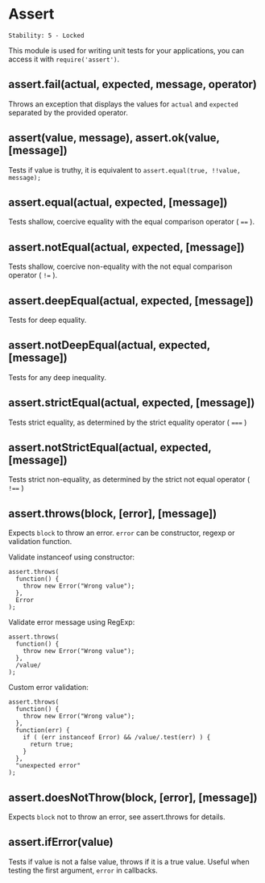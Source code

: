 # Assert

    Stability: 5 - Locked

This module is used for writing unit tests for your applications, you can
access it with `require('assert')`.

## assert.fail(actual, expected, message, operator)

Throws an exception that displays the values for `actual` and `expected` separated by the provided operator.

## assert(value, message), assert.ok(value, [message])

Tests if value is truthy, it is equivalent to `assert.equal(true, !!value, message);`

## assert.equal(actual, expected, [message])

Tests shallow, coercive equality with the equal comparison operator ( `==` ).

## assert.notEqual(actual, expected, [message])

Tests shallow, coercive non-equality with the not equal comparison operator ( `!=` ).

## assert.deepEqual(actual, expected, [message])

Tests for deep equality.

## assert.notDeepEqual(actual, expected, [message])

Tests for any deep inequality.

## assert.strictEqual(actual, expected, [message])

Tests strict equality, as determined by the strict equality operator ( `===` )

## assert.notStrictEqual(actual, expected, [message])

Tests strict non-equality, as determined by the strict not equal operator ( `!==` )

## assert.throws(block, [error], [message])

Expects `block` to throw an error. `error` can be constructor, regexp or 
validation function.

Validate instanceof using constructor:

    assert.throws(
      function() {
        throw new Error("Wrong value");
      },
      Error
    );

Validate error message using RegExp:

    assert.throws(
      function() {
        throw new Error("Wrong value");
      },
      /value/
    );

Custom error validation:

    assert.throws(
      function() {
        throw new Error("Wrong value");
      },
      function(err) {
        if ( (err instanceof Error) && /value/.test(err) ) {
          return true;
        }
      },
      "unexpected error"
    );

## assert.doesNotThrow(block, [error], [message])

Expects `block` not to throw an error, see assert.throws for details.

## assert.ifError(value)

Tests if value is not a false value, throws if it is a true value. Useful when
testing the first argument, `error` in callbacks.
